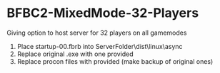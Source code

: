 # BFBC2-MixedMode-32-Players
Giving option to host server for 32 players on all gamemodes

1. Place startup-00.fbrb into ServerFolder\dist\linux\async
2. Replace original .exe with one provided
3. Replace procon files with provided (make backup of original ones)
